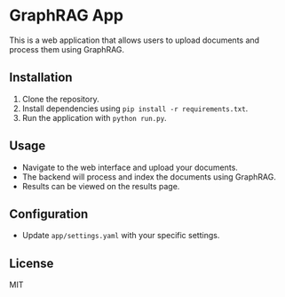 # GraphRAG App

This is a web application that allows users to upload documents and process them using GraphRAG.

## Installation

1. Clone the repository.
2. Install dependencies using `pip install -r requirements.txt`.
3. Run the application with `python run.py`.

## Usage

- Navigate to the web interface and upload your documents.
- The backend will process and index the documents using GraphRAG.
- Results can be viewed on the results page.

## Configuration

- Update `app/settings.yaml` with your specific settings.

## License

MIT

